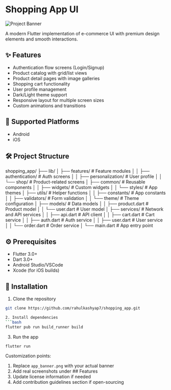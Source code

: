 # Shopping App UI

![Project Banner](assets/images/banners/app_banner.png)

A modern Flutter implementation of e-commerce UI with premium design elements and smooth interactions.

## ✨ Features
- Authentication flow screens (Login/Signup)
- Product catalog with grid/list views
- Product detail pages with image galleries
- Shopping cart functionality
- User profile management
- Dark/Light theme support
- Responsive layout for multiple screen sizes
- Custom animations and transitions

## 📱 Supported Platforms
- Android
- iOS

## 🛠️ Project Structure
shopping_app/
├── lib/
│   ├── features/        # Feature modules
│   │   ├── authentication/  # Auth screens
│   │   ├── personalization/ # User profile
│   │   └── shop/           # Product-related screens
│   ├── common/          # Reusable components
│   │   ├── widgets/     # Custom widgets
│   │   └── styles/      # App themes
│   ├── utils/           # Helper functions
│   │   ├── constants/   # App constants
│   │   ├── validators/  # Form validation
│   │   └── theme/       # Theme configuration
│   ├── models/          # Data models
│   │   ├── product.dart  # Product model
│   │   └── user.dart     # User model
│   ├── services/        # Network and API services
│   │   ├── api.dart     # API client
│   │   ├── cart.dart    # Cart service
│   │   ├── auth.dart    # Auth service
│   │   ├── user.dart    # User service
│   │   └── order.dart   # Order service
│   └── main.dart        # App entry point


## ⚙️ Prerequisites
- Flutter 3.0+
- Dart 3.0+
- Android Studio/VSCode
- Xcode (for iOS builds)

## 🚀 Installation
1. Clone the repository
```bash
git clone https://github.com/rahulkashyap7/shopping_app.git

2. Install dependencies
```bash
flutter pub run build_runner build
```
3. Run the app
```bash
flutter run
```


Customization points:
1. Replace `app_banner.png` with your actual banner
2. Add real screenshots under ## Features
3. Update license information if needed
4. Add contribution guidelines section if open-sourcing

